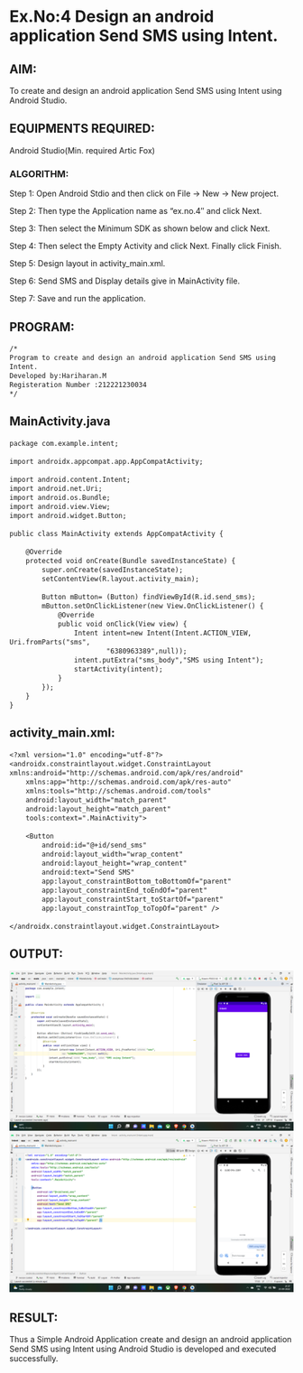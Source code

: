 # Ex.No:4 Design an android application Send SMS using Intent.
## AIM:
To create and design an android application Send SMS using Intent using Android Studio.

## EQUIPMENTS REQUIRED:
Android Studio(Min. required Artic Fox)

### ALGORITHM:
Step 1: Open Android Stdio and then click on File -> New -> New project.

Step 2: Then type the Application name as “ex.no.4″ and click Next.

Step 3: Then select the Minimum SDK as shown below and click Next.

Step 4: Then select the Empty Activity and click Next. Finally click Finish.

Step 5: Design layout in activity_main.xml.

Step 6: Send SMS and Display details give in MainActivity file.

Step 7: Save and run the application.

## PROGRAM:
~~~
/*
Program to create and design an android application Send SMS using Intent.
Developed by:Hariharan.M
Registeration Number :212221230034
*/
~~~
## MainActivity.java
~~~
package com.example.intent;

import androidx.appcompat.app.AppCompatActivity;

import android.content.Intent;
import android.net.Uri;
import android.os.Bundle;
import android.view.View;
import android.widget.Button;

public class MainActivity extends AppCompatActivity {

    @Override
    protected void onCreate(Bundle savedInstanceState) {
        super.onCreate(savedInstanceState);
        setContentView(R.layout.activity_main);

        Button mButton= (Button) findViewById(R.id.send_sms);
        mButton.setOnClickListener(new View.OnClickListener() {
            @Override
            public void onClick(View view) {
                Intent intent=new Intent(Intent.ACTION_VIEW, Uri.fromParts("sms",
                        "6380963389",null));
                intent.putExtra("sms_body","SMS using Intent");
                startActivity(intent);
            }
        });
    }
}
~~~
## activity_main.xml:
~~~
<?xml version="1.0" encoding="utf-8"?>
<androidx.constraintlayout.widget.ConstraintLayout xmlns:android="http://schemas.android.com/apk/res/android"
    xmlns:app="http://schemas.android.com/apk/res-auto"
    xmlns:tools="http://schemas.android.com/tools"
    android:layout_width="match_parent"
    android:layout_height="match_parent"
    tools:context=".MainActivity">

    <Button
        android:id="@+id/send_sms"
        android:layout_width="wrap_content"
        android:layout_height="wrap_content"
        android:text="Send SMS"
        app:layout_constraintBottom_toBottomOf="parent"
        app:layout_constraintEnd_toEndOf="parent"
        app:layout_constraintStart_toStartOf="parent"
        app:layout_constraintTop_toTopOf="parent" />

</androidx.constraintlayout.widget.ConstraintLayout>
~~~
## OUTPUT:
![](1.png)
![](2.png)
## RESULT:
Thus a Simple Android Application create and design an android application Send SMS using Intent using Android Studio is developed and executed successfully.